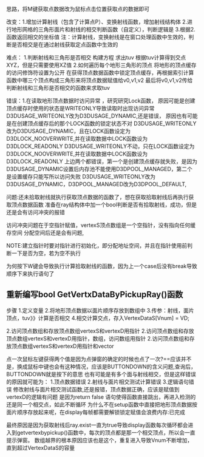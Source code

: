 思路，将M键获取点数据改为鼠标点击位置获取点的数据即可

改变：1.增加计算射线（包含了计算点P）、变换射线函数，增加射线结构体
          2.进行地形网格的三角形面片和射线的相交判断函数（自定义），判断逻辑是
          3.根据2.函数返回相交的坐标值
注：计算射线，变换射线是在窗口处理函数中生效的，判断是否相交是在通过射线获取定点函数中生效的


难点：
1.判断射线和三角形是否相交
构建方程
求出tuv
根据tuv计算得到交点XYZ，但是只需要使用XZ值
2.如何遍历每个地形三角形的顶点
将地形的顶点缓存的访问修饰符设置为公开
在获得顶点数据函数中锁定顶点缓存，再根据索引计算函数中哪三个顶点构成三角形来将顶点数据赋值给v0,v1,v2
最后将v0,v1,v2传给判断射线和三角形是否相交的函数来求取tuv


错误：1.在读取地形顶点数据时访问异常 ，研究研究Lock函数，
原因可能是创建顶点缓存时使用的状态是WRITEONLY导致读取时出现访问异常
D3DUSAGE_WRITEONLY改为D3DUSAGE_DYNAMIC,还是错误，
原因也有可能是在创建顶点缓存后的那个LOCK函数的锁定状态不对
D3DUSAGE_WRITEONLY改为D3DUSAGE_DYNAMIC，且在LOCK函数设定为D3DLOCK_NOOVERWRITE,并在读取数据中LOCK函数设为D3DLOCK_READONLY
D3DUSAGE_WRITEONLY不动，只在LOCK函数设定为D3DLOCK_NOOVERWRITE,并在读取数据中LOCK函数设为D3DLOCK_READONLY
上边两个都错误，第一个是创建顶点缓存就失败，是因为D3DUSAGE_DYNAMIC设置后内存池不能使用D3DPOOL_MANAGED，第二个是设置缓存只能写所以访问失败
D3DUSAGE_WRITEONLY改为D3DUSAGE_DYNAMIC，D3DPOOL_MANAGED改为D3DPOOL_DEFAULT,

问题:还未拾取射线就执行获取顶点数据的函数了，想在获取拾取射线后再执行获取顶点数据函数
准备在ray结构体中加一个bool判断是否有拾取射线，成功，但是还是会有访问冲突的报错

访问冲突问题在于空指针赋值，vertexS顶点数组是一个空指针，没有指向任何缓存空间
分配空间后还是会有问题,
		
NOTE:建立指针时要对指针进行初始化，即分配地址空间，并且在指针使用前判断一下是否为空，若为空不执行

为何按下W键会导致执行计算拾取射线的函数，因为上一个case后没有break导致顺序下来执行语句了

## 重新编写bool GetVertxDataByPickupRay()函数
步骤
1.定义变量
2.将地形顶点数据以面片顺序存放到数组中
3.传参：射线，面片顶点，tuv》》计算是否相交
4.相交计算交点，存入VertexDataS[Vnum] = VD;

2.访问顶点数组和存放顶点数组vertexS和vertexD用指针
2.访问顶点数组和存放顶点数组vertexS和vertexD用指针，数组，访问数组用指针
2.访问顶点数组和存放顶点数组vertexS和vertexD用指针和vector

点一次鼠标左键获得两个值是因为点弹窗的确定的时候也点了一次?==应该并不是，换成鼠标中键也会有这种情况，应该是BUTTONDOWN的含义问题,查询后，BUTTONDOWN就是按下的意思
也有可能是有多个面与射线相交，但是这样错误的原因就可能为：
										1.顶点数据错误
										2.射线与面片相交测试计算错误
										3.逻辑语句错误
修改射线与面片相交测试函数,还是报错，顶点数据正确，应该是赋值到vertexD的逻辑有问题
是因为return false 语句使得函数直接跳出，再进入检测的还是同一个相交点，如此不断循环
为什么不在setup函数中直接把地形顶点数据按面片顺序存放起来呢，在display每帧都需要解锁锁定赋值会浪费内存:已完成

最终原因是因为获取射线后ray.exist一直为true导致display函数每次循环都会进入到getvertexbypickup()函数中，每次的顶点都是那一个相交顶点，所以会一直提示弹窗。
数组越界的根本原因应该也是这个，重复进入导致Vnum不断增加，直到超过VertexDataS的容量